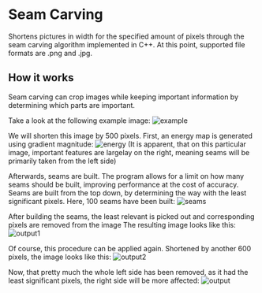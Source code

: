 # Seam Carving

Shortens pictures in width for the specified amount of pixels through the seam carving algorithm implemented in C++. At this point, supported file formats are .png and .jpg. 


## How it works
Seam carving can crop images while keeping important information by determining which parts are important.

Take a look at the following example image:
![example](https://github.com/DerKekk/SeamCarving/assets/87085389/8a7491d2-df82-4193-9167-806b2cb57994)


We will shorten this image by 500 pixels.
First, an energy map is generated using gradient magnitude:
![energy](https://github.com/DerKekk/SeamCarving/assets/87085389/323b682e-3079-4677-94b0-9dd44718859f)
(It is apparent, that on this particular image, important features are largelay on the right, meaning seams will be primarily taken from the left side)


Afterwards, seams are built. The program allows for a limit on how many seams should be built, improving performance at the cost of accuracy.
Seams are built from the top down, by determining the way with the least significant pixels.
Here, 100 seams have been built:
![seams](https://github.com/DerKekk/SeamCarving/assets/87085389/ac61292b-bc32-4190-a6eb-07a247013c17)


After building the seams, the least relevant is picked out and corresponding pixels are removed from the image
The resulting image looks like this:
![output1](https://github.com/DerKekk/SeamCarving/assets/87085389/942eb777-dec8-4596-8107-3920b21593b5)



Of course, this procedure can be applied again.
Shortened by another 600 pixels, the image looks like this:
![output2](https://github.com/DerKekk/SeamCarving/assets/87085389/b4e6a9ab-43a4-4c5d-a8c5-33de3c310d77)

Now, that pretty much the whole left side has been removed, as it had the least significant pixels, the right side will be more affected:
![output](https://github.com/DerKekk/SeamCarving/assets/87085389/fccbdc3f-f060-45fe-a957-1fd9790a390f)
